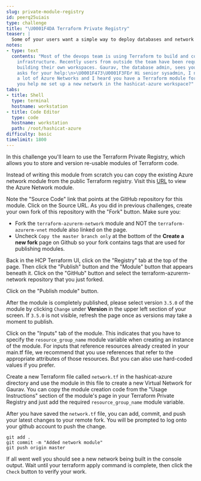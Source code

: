 ```yaml
---
slug: private-module-registry
id: peerq25uiais
type: challenge
title: "\U0001F4DA Terraform Private Registry"
teaser: |
  Some of your users want a simple way to deploy databases and network configurations. Enter the Terraform Private Registry, in which you can store standard, re-usable Terraform code that others can use in their own workspaces.
notes:
- type: text
  contents: "Most of the devops team is using Terraform to build and configure their
    infrastructure. Recently users from outside the team have been requesting help
    building their own workspaces. Gaurav, the database admin, sees you at lunch and
    asks for your help:\n>\U0001F473\U0001F3FE‍♂️ Hi senior sysadmin, I need to configure
    a lot of Azure Networks and I heard you have a Terraform module for this. Can
    you help me set up a new network in the hashicat-azure workspace?"
tabs:
- title: Shell
  type: terminal
  hostname: workstation
- title: Code Editor
  type: code
  hostname: workstation
  path: /root/hashicat-azure
difficulty: basic
timelimit: 1800
---
```

In this challenge you'll learn to use the Terraform Private Registry, which allows you to store and version re-usable modules of Terraform code.

Instead of writing this module from scratch you can copy the existing Azure network module from the public Terraform registry. Visit this [URL](https://registry.terraform.io/modules/Azure/network/azurerm) to view the Azure Network module.

Note the "Source Code" link that points at the GitHub repository for this module. Click on the Source URL. As you did in previous challenges, create your own fork of this repository with the "Fork" button. Make sure you:

* Fork the `terraform-azurerm-network` module and NOT the `terraform-azurerm-vnet` module also linked on the page.
* Uncheck `Copy the master branch only` at the bottom of the **Create a new fork** page on Github so your fork contains tags that are used for publishing modules.


Back in the HCP Terraform UI, click on the "Registry" tab at the top of the page. Then click the "Publish" button and the "Module" button that appears beneath it. Click on the "GitHub" button and select the terraform-azurerm-network repository that you just forked.

Click on the "Publish module" button.

After the module is completely published, please select version `3.5.0` of the module by clicking `Change` under **Version** in the upper left section of your screen. If `3.5.0` is not visible, refresh the page once as versions may take a moment to publish.

Click on the "Inputs" tab of the module. This indicates that you have to specify the `resource_group_name` module variable when creating an instance of the module. For inputs that reference resources already created in your main.tf file, we recommend that you use references that refer to the appropriate attributes of those resources. But you can also use hard-coded values if you prefer.

Create a new Terraform file called `network.tf` in the hashicat-azure directory and use the module in this file to create a new Virtual Network for Gaurav. You can copy the module creation code from the "Usage Instructions" section of the module's page in your Terraform Private Registry and just add the required `resource_group_name` module variable.

After you have saved the `network.tf` file, you can add, commit, and push your latest changes to your remote fork. You will be prompted to log onto your github account to push the change.

```
git add .
git commit -m "Added network module"
git push origin master
```

If all went well you should see a new network being built in the console output. Wait until your terraform apply command is complete, then click the `Check` button to verify your work.